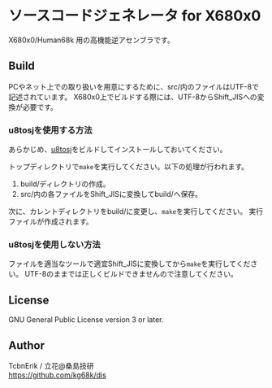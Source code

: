 # ソースコードジェネレータ for X680x0
 X680x0/Human68k 用の高機能逆アセンブラです。


## Build
PCやネット上での取り扱いを用意にするために、src/内のファイルはUTF-8で記述されています。
X680x0上でビルドする際には、UTF-8からShift_JISへの変換が必要です。

### u8tosjを使用する方法

あらかじめ、[u8tosj](https://github.com/kg68k/u8tosj)をビルドしてインストールしておいてください。

トップディレクトリで`make`を実行してください。以下の処理が行われます。
1. build/ディレクトリの作成。
2. src/内の各ファイルをShift_JISに変換してbuild/へ保存。

次に、カレントディレクトリをbuild/に変更し、`make`を実行してください。
実行ファイルが作成されます。

### u8tosjを使用しない方法

ファイルを適当なツールで適宜Shift_JISに変換してから`make`を実行してください。
UTF-8のままでは正しくビルドできませんので注意してください。


## License
GNU General Public License version 3 or later.


## Author
TcbnErik / 立花@桑島技研  
https://github.com/kg68k/dis
